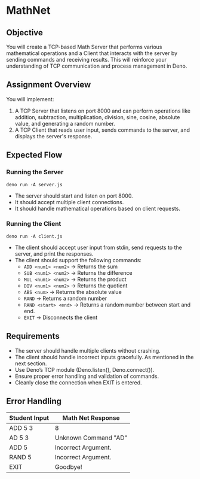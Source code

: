 # MathNet

## Objective

You will create a TCP-based Math Server that performs various mathematical operations and a Client that interacts with the server by sending commands and receiving results. This will reinforce your understanding of TCP communication and process management in Deno.

## Assignment Overview
You will implement:

1) A TCP Server that listens on port 8000 and can perform operations like addition, subtraction, multiplication, division, sine, cosine, absolute value, and generating a random number.
2) A TCP Client that reads user input, sends commands to the server, and displays the server's response.

## Expected Flow

### Running the Server

```
deno run -A server.js
```
- The server should start and listen on port 8000.
- It should accept multiple client connections.
- It should handle mathematical operations based on client requests.

### Running the Client

```
deno run -A client.js
```

- The client should accept user input from stdin, send requests to the server, and print the responses.
- The client should support the following commands:
  - `ADD <num1> <num2>` → Returns the sum
  - `SUB <num1> <num2>` → Returns the difference
  - `MUL <num1> <num2>` → Returns the product
  - `DIV <num1> <num2>` → Returns the quotient
  - `ABS <num>` → Returns the absolute value
  - `RAND` → Returns a random number
  - `RAND <start> <end>` → Returns a random number between start and end.
  - `EXIT` → Disconnects the client


## Requirements
- The server should handle multiple clients without crashing.
- The client should handle incorrect inputs gracefully. As mentioned in the next section.
- Use Deno’s TCP module (Deno.listen(), Deno.connect()).
- Ensure proper error handling and validation of commands.
- Cleanly close the connection when EXIT is entered.

## Error Handling

| Student Input | Math Net Response    |
|---------------|----------------------|
| ADD 5 3       | 8                    |
| AD 5 3        | Unknown Command "AD" |
| ADD 5         | Incorrect Argument.  |
| RAND 5        | Incorrect Argument.  |
| EXIT          | Goodbye!             |